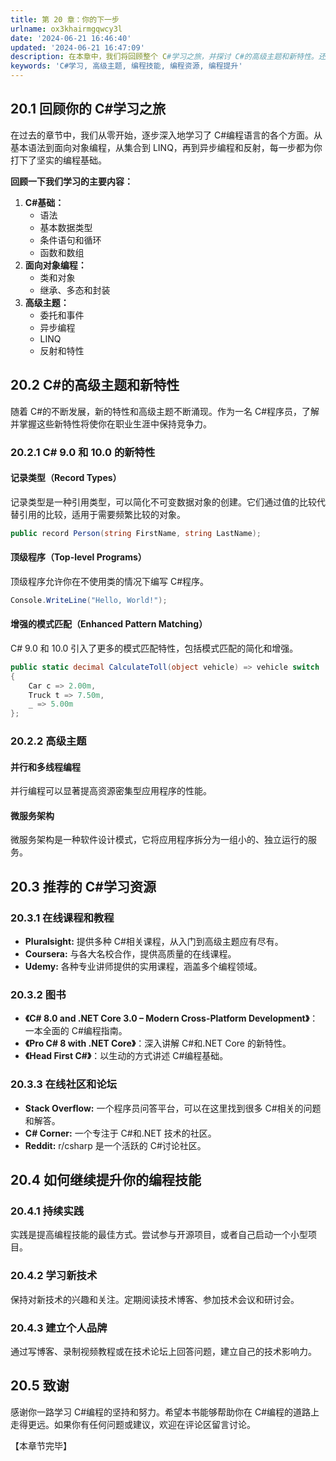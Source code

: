 ```yaml
---
title: 第 20 章：你的下一步
urlname: ox3khairmgqwcy3l
date: '2024-06-21 16:46:40'
updated: '2024-06-21 16:47:09'
description: 在本章中，我们将回顾整个 C#学习之旅，并探讨 C#的高级主题和新特性。还将推荐一些优质的 C#学习资源，并提供继续提升编程技能的方法。
keywords: 'C#学习, 高级主题, 编程技能, 编程资源, 编程提升'
---
```

## 20.1 回顾你的 C#学习之旅

在过去的章节中，我们从零开始，逐步深入地学习了 C#编程语言的各个方面。从基本语法到面向对象编程，从集合到 LINQ，再到异步编程和反射，每一步都为你打下了坚实的编程基础。

**回顾一下我们学习的主要内容：**

1. **C#基础：** 
   - 语法
   - 基本数据类型
   - 条件语句和循环
   - 函数和数组
2. **面向对象编程：** 
   - 类和对象
   - 继承、多态和封装
3. **高级主题：** 
   - 委托和事件
   - 异步编程
   - LINQ
   - 反射和特性


## 20.2 C#的高级主题和新特性

随着 C#的不断发展，新的特性和高级主题不断涌现。作为一名 C#程序员，了解并掌握这些新特性将使你在职业生涯中保持竞争力。

### 20.2.1 C# 9.0 和 10.0 的新特性

#### 记录类型（Record Types）

记录类型是一种引用类型，可以简化不可变数据对象的创建。它们通过值的比较代替引用的比较，适用于需要频繁比较的对象。

```csharp
public record Person(string FirstName, string LastName);
```

#### 顶级程序（Top-level Programs）

顶级程序允许你在不使用类的情况下编写 C#程序。

```csharp
Console.WriteLine("Hello, World!");
```

#### 增强的模式匹配（Enhanced Pattern Matching）

C# 9.0 和 10.0 引入了更多的模式匹配特性，包括模式匹配的简化和增强。

```csharp
public static decimal CalculateToll(object vehicle) => vehicle switch
{
    Car c => 2.00m,
    Truck t => 7.50m,
    _ => 5.00m
};
```

### 20.2.2 高级主题

#### 并行和多线程编程

并行编程可以显著提高资源密集型应用程序的性能。


#### 微服务架构

微服务架构是一种软件设计模式，它将应用程序拆分为一组小的、独立运行的服务。


## 20.3 推荐的 C#学习资源

### 20.3.1 在线课程和教程

- **Pluralsight:** 提供多种 C#相关课程，从入门到高级主题应有尽有。
- **Coursera:** 与各大名校合作，提供高质量的在线课程。
- **Udemy:** 各种专业讲师提供的实用课程，涵盖多个编程领域。

### 20.3.2 图书

- **《C# 8.0 and .NET Core 3.0 – Modern Cross-Platform Development》**：一本全面的 C#编程指南。
- **《Pro C# 8 with .NET Core》**：深入讲解 C#和.NET Core 的新特性。
- **《Head First C#》**：以生动的方式讲述 C#编程基础。

### 20.3.3 在线社区和论坛

- **Stack Overflow:** 一个程序员问答平台，可以在这里找到很多 C#相关的问题和解答。
- **C# Corner:** 一个专注于 C#和.NET 技术的社区。
- **Reddit:** r/csharp 是一个活跃的 C#讨论社区。

## 20.4 如何继续提升你的编程技能

### 20.4.1 持续实践

实践是提高编程技能的最佳方式。尝试参与开源项目，或者自己启动一个小型项目。

### 20.4.2 学习新技术

保持对新技术的兴趣和关注。定期阅读技术博客、参加技术会议和研讨会。

### 20.4.3 建立个人品牌

通过写博客、录制视频教程或在技术论坛上回答问题，建立自己的技术影响力。


## 20.5 致谢

感谢你一路学习 C#编程的坚持和努力。希望本书能够帮助你在 C#编程的道路上走得更远。如果你有任何问题或建议，欢迎在评论区留言讨论。

【本章节完毕】
